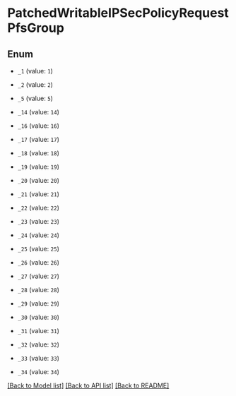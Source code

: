 # PatchedWritableIPSecPolicyRequestPfsGroup

## Enum


* `_1` (value: `1`)

* `_2` (value: `2`)

* `_5` (value: `5`)

* `_14` (value: `14`)

* `_16` (value: `16`)

* `_17` (value: `17`)

* `_18` (value: `18`)

* `_19` (value: `19`)

* `_20` (value: `20`)

* `_21` (value: `21`)

* `_22` (value: `22`)

* `_23` (value: `23`)

* `_24` (value: `24`)

* `_25` (value: `25`)

* `_26` (value: `26`)

* `_27` (value: `27`)

* `_28` (value: `28`)

* `_29` (value: `29`)

* `_30` (value: `30`)

* `_31` (value: `31`)

* `_32` (value: `32`)

* `_33` (value: `33`)

* `_34` (value: `34`)


[[Back to Model list]](../README.md#documentation-for-models) [[Back to API list]](../README.md#documentation-for-api-endpoints) [[Back to README]](../README.md)


